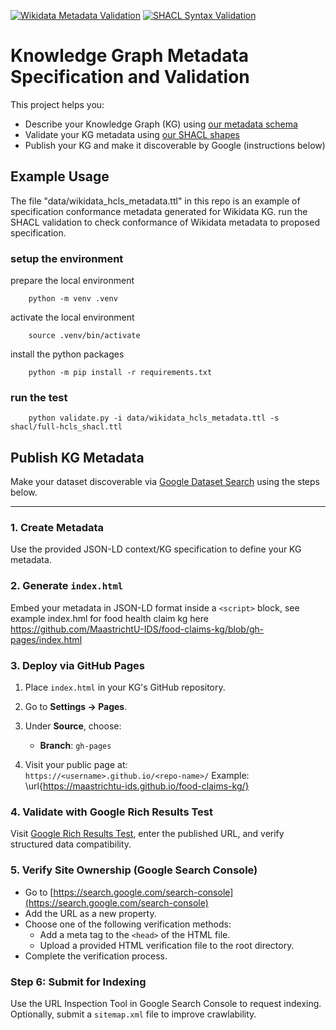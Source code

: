 [![Wikidata Metadata Validation](https://github.com/marmhm/kg-metadata/actions/workflows/validate-metadata.yml/badge.svg)](https://github.com/marmhm/kg-metadata/actions/workflows/validate-metadata.yml)
[![SHACL Syntax Validation](https://github.com/marmhm/kg-metadata/actions/workflows/shacl-syntax-check.yml/badge.svg)](https://github.com/marmhm/kg-metadata/actions/workflows/shacl-syntax-check.yml)


# Knowledge Graph Metadata Specification and Validation

This project helps you:

- Describe your Knowledge Graph (KG) using [our metadata schema](docs/KG_Metadata_schema_V1.0.xlsx) 
- Validate your KG metadata using [our SHACL shapes](schacl/) 
- Publish your KG and make it discoverable by Google (instructions below)

## Example Usage 

The file "data/wikidata_hcls_metadata.ttl" in this repo is an example of specification conformance metadata generated for Wikidata KG. run the SHACL validation to check conformance of Wikidata metadata to proposed specification.

### setup the environment
prepare the local environment
        
        python -m venv .venv

activate the local environment
        
        source .venv/bin/activate

install the python packages

        python -m pip install -r requirements.txt

### run the test

        python validate.py -i data/wikidata_hcls_metadata.ttl -s shacl/full-hcls_shacl.ttl



## Publish KG Metadata 

Make your dataset discoverable via [Google Dataset Search](https://datasetsearch.research.google.com/) using the steps below.

---

###  1. Create Metadata

Use the provided JSON-LD context/KG specification to define your KG metadata. 


###  2. Generate `index.html`

Embed your metadata in JSON-LD format inside a `<script>` block, see example index.hml for food health claim kg here https://github.com/MaastrichtU-IDS/food-claims-kg/blob/gh-pages/index.html 


###  3. Deploy via GitHub Pages

1. Place `index.html` in your KG's GitHub repository.
2. Go to **Settings → Pages**.
3. Under **Source**, choose:
   - **Branch**: `gh-pages`

4. Visit your public page at:  
   `https://<username>.github.io/<repo-name>/`
Example:  
\url{https://maastrichtu-ids.github.io/food-claims-kg/}

###  4. Validate with Google Rich Results Test

Visit  [Google Rich Results Test](https://search.google.com/test/rich-results), enter the published URL, and verify structured data compatibility.


### 5. Verify Site Ownership (Google Search Console)

- Go to [https://search.google.com/search-console](https://search.google.com/search-console)
- Add the URL as a new property.
- Choose one of the following verification methods:
  - Add a meta tag to the `<head>` of the HTML file.
  - Upload a provided HTML verification file to the root directory.
- Complete the verification process.

### Step 6: Submit for Indexing

Use the URL Inspection Tool in Google Search Console to request indexing.  
Optionally, submit a `sitemap.xml` file to improve crawlability.





        
